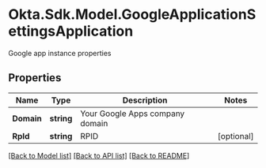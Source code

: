# Okta.Sdk.Model.GoogleApplicationSettingsApplication
Google app instance properties

## Properties

Name | Type | Description | Notes
------------ | ------------- | ------------- | -------------
**Domain** | **string** | Your Google Apps company domain | 
**RpId** | **string** | RPID | [optional] 

[[Back to Model list]](../README.md#documentation-for-models) [[Back to API list]](../README.md#documentation-for-api-endpoints) [[Back to README]](../README.md)

